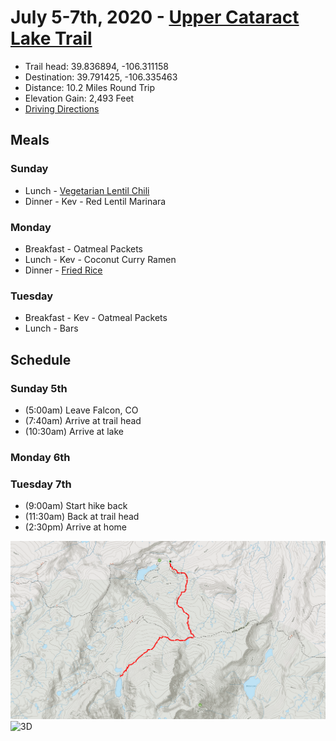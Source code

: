 # July 5-7th, 2020 - [Upper Cataract Lake Trail](https://www.alltrails.com/trail/us/colorado/upper-cataract-lake-trail)
- Trail head: 39.836894, -106.311158
- Destination: 39.791425, -106.335463
- Distance: 10.2 Miles Round Trip
- Elevation Gain: 2,493 Feet
- [Driving Directions](https://www.google.com/maps/dir/Falcon,+CO/39.8369,-106.31097/@39.3397604,-106.5784331,8z/data=!4m12!4m11!1m5!1m1!1s0x871333c80a0d9aa9:0x490cfece10bcb684!2m2!1d-104.6009415!2d38.9383017!1m0!2m3!6e0!7e2!8j1593925200)

## Meals

### Sunday
- Lunch - [Vegetarian Lentil Chili](https://www.youtube.com/watch?v=ppE5eGK4UCc)
- Dinner - Kev - Red Lentil Marinara

### Monday
- Breakfast - Oatmeal Packets
- Lunch - Kev - Coconut Curry Ramen
- Dinner - [Fried Rice](https://www.youtube.com/watch?v=r9vKy5aUTR8)

### Tuesday
- Breakfast - Kev - Oatmeal Packets
- Lunch - Bars

## Schedule

### Sunday 5th
- (5:00am) Leave Falcon, CO
- (7:40am) Arrive at trail head
- (10:30am) Arrive at lake

### Monday 6th

### Tuesday 7th
- (9:00am) Start hike back
- (11:30am) Back at trail head
- (2:30pm) Arrive at home

![TOPO](./TOPO.png)
![3D](./3D.png)

